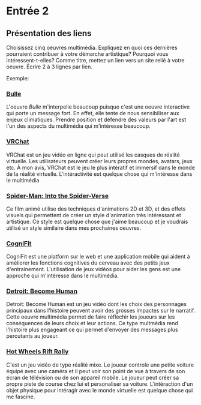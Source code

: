 # Entrée 2
## Présentation des liens
Choisissez cinq oeuvres multimédia. Expliquez en quoi ces dernières pourraient contribuer à votre démarche artistique? Pourquoi vous intéressent-t-elles? Comme titre, mettez un lien vers un site relié à votre oeuvre. Écrire 2 à 3 lignes par lien.

Exemple: 
### [Bulle](https://www.onf.ca/interactif/bulle/) 
L'oeuvre *Bulle* m'interpelle beaucoup puisque c'est une oeuvre interactive qui porte un message fort. En effet, elle tente de nous sensibiliser aux enjeux climatiques. Prendre position et défendre des valeurs par l'art est l'un des aspects du multimédia qui m'intéresse beaucoup. 

### [VRChat](https://hello.vrchat.com/) 
VRChat est un jeu vidéo en ligne qui peut utilisé les casques de réalité virtuelle. Les utilisateurs peuvent créer leurs propres mondes, avatars, jeux etc. À mon avis, VRChat est le jeu le plus intératif et immersif dans le monde de la réalité virtuelle. L'intéractivité est quelque chose qui m'intéresse dans le multimédia 

### [Spider-Man: Into the Spider-Verse](https://www.sonypictures.com/movies/spidermanintothespiderverse) 
Ce film animé utilise des techniques d'animations 2D et 3D, et des effets visuels qui permettent de créer un style d'animation très intéressant et artistique. Ce style est quelque chose que j'aime beaucoup et je voudrais utilisé un style similaire dans mes prochaines oeuvres.

### [CogniFit](https://www.cognifit.com/us/fr)
CogniFit est une platform sur le web et une application mobile qui aident à améliorer les fonctions cognitives du cerveau avec des petits jeux d'entrainement. L'utilisation de jeux vidéos pour aider les gens est une approche qui m'intéresse dans le multimédia.

### [Detroit: Become Human](https://www.quanticdream.com/en/detroit-become-human)
 Detroit: Become Human est un jeu vidéo dont les choix des personnages principaux dans l'histoire peuvent avoir des grosses impactes sur le narratif. Cette oeuvre multimédia permet de faire réfléchir les joueurs sur les conséquences de leurs choix et leur actions. Ce type multmédia rend l'histoire plus engageant ce qui permet d'envoyer des messages plus percutants au joueur.

### [Hot Wheels Rift Rally](https://riftrally.com/) 
C'est un jeu vidéo de type réalité mixe. Le joueur controle une petite voiture équipé avec une caméra et il peut voir son point de vue à travers de son écran de télévision ou de son appareil mobile. Le joueur peut créer sa propre piste de course chez lui et personaliser sa voiture. L'intéraction d'un objet physique pour intéragir avec le monde virtuelle est quelque chose qui me fascine.  

